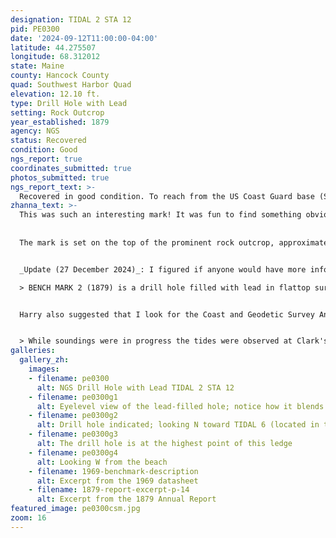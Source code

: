 ```yaml
---
designation: TIDAL 2 STA 12
pid: PE0300
date: '2024-09-12T11:00:00-04:00'
latitude: 44.275507
longitude: 68.312012
state: Maine
county: Hancock County
quad: Southwest Harbor Quad
elevation: 12.10 ft.
type: Drill Hole with Lead
setting: Rock Outcrop
year_established: 1879
agency: NGS
status: Recovered
condition: Good
ngs_report: true
coordinates_submitted: true
photos_submitted: true
ngs_report_text: >-
  Recovered in good condition. To reach from the US Coast Guard base (Southwest Harbor Sector Field Office) at the south end of Clark Point Road, take the driveway marked 8 Crows Nest on the east side of the fence about 200 ft (61.0 m) southerly along the east side of the Coast Guard buildings to the house at the south end.  Obtain permission to enter the property and beach south of the house, and proceed south and east around the house to the end of the fence and concrete retaining wall.  Descend to the beach. The mark is set in the top of a prominent outcropping ledge, about 15 feet southeast of TIDAL 6 STA 12 (PE0299). The mark is difficult to spot as it mimics the color, texture, and shape of lichen covering the rock outcrop.
zhanna_text: >-
  This was such an interesting mark! It was fun to find something obviously old (and to actually know what it was) and to find one that surveyor JRO didn't find. I will admit, it took me a few minutes. Given the description, it wasn't exactly clear what I was searching for or what it would look like. But the only likely location was the large ledge southeast of TIDAL 6, where JRO suspected that TIDAL 2 would be set. He was correct about that. There is so much gray and white lichen on this outcrop that the white-oxidized lead slug blends in and hides quite easily. It took me two passes over the outcrop to notice it, and even then, I wasn't sure until I got down close to the mark and noticed the "X" cut in the center and the punch mark that I was sure I'd found a survey mark.
  
  
  The mark is set on the top of the prominent rock outcrop, approximately 15 feet southeast of TIDAL 6. It is, as described, lead poured into a drill hole, with a punch mark and an "X" cut into the middle of it.


  _Update (27 December 2024)_: I figured if anyone would have more information about the history of this mark, it would be Harry Nelson. As usual, he didn't disappoint! He sent me a different [datasheet for this tidal station](/assets/docs/publications/20-Southwest-Harbor-Clark-Point-Mount-Desert-Island.pdf) that includes the monumentation date of TIDAL 2, which is 1879! The complete description is:

  > BENCH MARK 2 (1879) is a drill hole filled with lead in flattop surface of ledge of rock that extends about 15 feet out into the water, 24½ feet east of northeast (shore) end of U.S. Coast Guard Depot. Elevation: 17.66 feet above mean low water.


  Harry also suggested that I look for the Coast and Geodetic Survey Annual Reports for the years around 1879, which I found easily at [NOAA Library's Coast and Geodetic Survey Heritage Collections: Annual Reports]( https://library.noaa.gov/coast-geodetic-survey/annual-reports). The full [1879 report](/assets/docs/publications/c-gs-report-1879.pdf) is fascinating, and it does indeed mention the tidal station, although it does not directly include a description:


  > While soundings were in progress the tides were observed at Clark's Wharf, South West Harbor, Mount Desert Island. A bench-mark was established, and a description of its position has been filed with the hydrographic records. 
galleries:
  gallery_zh:
    images:
    - filename: pe0300
      alt: NGS Drill Hole with Lead TIDAL 2 STA 12 
    - filename: pe0300g1
      alt: Eyelevel view of the lead-filled hole; notice how it blends in with the surroundings     
    - filename: pe0300g2
      alt: Drill hole indicated; looking N toward TIDAL 6 (located in the corner of the seawall) 
    - filename: pe0300g3
      alt: The drill hole is at the highest point of this ledge    
    - filename: pe0300g4
      alt: Looking W from the beach  
    - filename: 1969-benchmark-description
      alt: Excerpt from the 1969 datasheet       
    - filename: 1879-report-excerpt-p-14
      alt: Excerpt from the 1879 Annual Report
featured_image: pe0300csm.jpg
zoom: 16     
---
```



